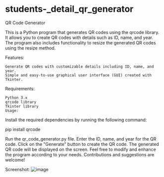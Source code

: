 # students-_detail_qr_generator
QR Code Generator

This is a Python program that generates QR codes using the qrcode library. It allows you to create QR codes with details such as ID, name, and year. The program also includes functionality to resize the generated QR codes using the resize method.

Features:

    Generate QR codes with customizable details including ID, name, and year.
    Simple and easy-to-use graphical user interface (GUI) created with Tkinter.

Requirements:

    Python 3.x
    qrcode library
    Tkinter library
    Usage:

Install the required dependencies by running the following command:

pip install qrcode

Run the qr_code_generator.py file.
Enter the ID, name, and year for the QR code.
Click on the "Generate" button to create the QR code.
The generated QR code will be displayed on the screen.
Feel free to modify and enhance the program according to your needs. Contributions and suggestions are welcome!

Screenshot:
![image](https://github.com/apoorvtechh/students-_detail_qr_generator/assets/94282178/c7f9573b-af09-4624-bc42-c0ec17fba9bb)

